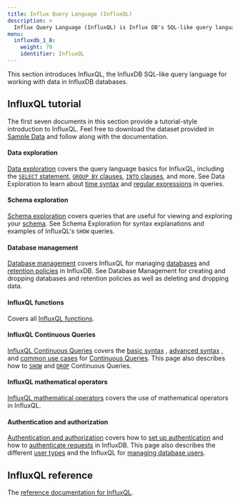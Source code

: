 ```yaml
---
title: Influx Query Language (InfluxQL)
description: >
  Influx Query Language (InfluxQL) is Influx DB's SQL-like query language.
menu:
  influxdb_1_8:
    weight: 70
    identifier: InfluxQL
---
```


This section introduces InfluxQL, the InfluxDB SQL-like query language for
working with data in InfluxDB databases.

## InfluxQL tutorial
The first seven documents in this section provide a tutorial-style introduction
to InfluxQL.
Feel free to download the dataset provided in
[Sample Data](/influxdb/v1.8/query_language/data_download/) and follow along
with the documentation.

#### Data exploration

[Data exploration](/influxdb/v1.8/query_language/explore-data/) covers the
query language basics for InfluxQL, including the
[`SELECT` statement](/influxdb/v1.8/query_language/explore-data/#the-basic-select-statement),
[`GROUP BY` clauses](/influxdb/v1.8/query_language/explore-data/#the-group-by-clause),
[`INTO` clauses](/influxdb/v1.8/query_language/explore-data/#the-into-clause), and more.
See Data Exploration to learn about
[time syntax](/influxdb/v1.8/query_language/explore-data/#time-syntax) and
[regular expressions](/influxdb/v1.8/query_language/explore-data/#regular-expressions) in
queries.

#### Schema exploration

[Schema exploration](/influxdb/v1.8/query_language/explore-schema/) covers
queries that are useful for viewing and exploring your
[schema](/influxdb/v1.8/concepts/glossary/#schema).
See Schema Exploration for syntax explanations and examples of InfluxQL's `SHOW`
queries.

#### Database management

[Database management](/influxdb/v1.8/query_language/manage-database/) covers InfluxQL for managing
[databases](/influxdb/v1.8/concepts/glossary/#database) and
[retention policies](/influxdb/v1.8/concepts/glossary/#retention-policy-rp) in
InfluxDB.
See Database Management for creating and dropping databases and retention
policies as well as deleting and dropping data.

#### InfluxQL functions

Covers all [InfluxQL functions](/influxdb/v1.8/query_language/functions/).

#### InfluxQL Continuous Queries

[InfluxQL Continuous Queries](/influxdb/v1.8/query_language/continuous_queries/) covers the
[basic syntax](/influxdb/v1.8/query_language/continuous_queries/#basic-syntax)
,
[advanced syntax](/influxdb/v1.8/query_language/continuous_queries/#advanced-syntax)
,
and
[common use cases](/influxdb/v1.8/query_language/continuous_queries/#continuous-query-use-cases)
for
[Continuous Queries](/influxdb/v1.8/concepts/glossary/#continuous-query-cq).
This page also describes how to
[`SHOW`](/influxdb/v1.8/query_language/continuous_queries/#listing-continuous-queries) and
[`DROP`](/influxdb/v1.8/query_language/continuous_queries/#deleting-continuous-queries)
Continuous Queries.

#### InfluxQL mathematical operators

[InfluxQL mathematical operators](/influxdb/v1.8/query_language/math_operators/)
covers the use of mathematical operators in InfluxQL.

#### Authentication and authorization

[Authentication and authorization](/influxdb/v1.8/administration/authentication_and_authorization/) covers how to
[set up authentication](/influxdb/v1.8/administration/authentication_and_authorization/#set-up-authentication)
and how to
[authenticate requests](/influxdb/v1.8/administration/authentication_and_authorization/#authenticate-requests) in InfluxDB.
This page also describes the different
[user types](/influxdb/v1.8/administration/authentication_and_authorization/#user-types-and-privileges) and the InfluxQL for
[managing database users](/influxdb/v1.8/administration/authentication_and_authorization/#user-management-commands).

## InfluxQL reference

The [reference documentation for InfluxQL](/influxdb/v1.8/query_language/spec/).
